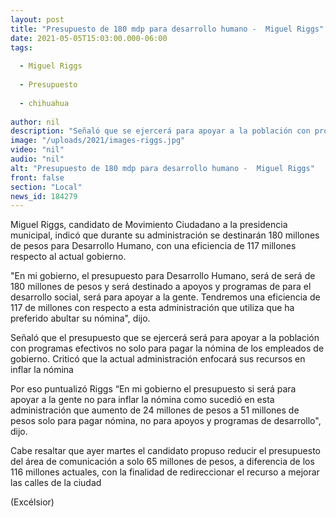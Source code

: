 ```yaml
---
layout: post
title: "Presupuesto de 180 mdp para desarrollo humano -  Miguel Riggs"
date: 2021-05-05T15:03:00.000-06:00
tags:
  
  - Miguel Riggs
  
  - Presupuesto
  
  - chihuahua
  
author: nil
description: "Señaló que se ejercerá para apoyar a la población con programas efectivos no sólo para pagar la nómina de los empleados de gobierno"
image: "/uploads/2021/images-riggs.jpg"
video: "nil"
audio: "nil"
alt: "Presupuesto de 180 mdp para desarrollo humano -  Miguel Riggs"
front: false
section: "Local"
news_id: 184279
---
```


Miguel Riggs, candidato de Movimiento Ciudadano a la presidencia municipal, indicó que durante su administración se destinarán 180 millones de pesos para Desarrollo Humano, con una eficiencia de 117 millones respecto al actual gobierno.

"En mi gobierno, el presupuesto para Desarrollo Humano, será de será de 180 millones de pesos y será destinado a apoyos y programas de para el desarrollo social, será para apoyar a la gente. Tendremos una eficiencia de 117 de millones con respecto a esta administración que utiliza que ha preferido abultar su nómina", dijo.

Señaló que el presupuesto que se ejercerá será para apoyar a la población con programas efectivos no solo para pagar la nómina de los empleados de gobierno. Criticó que la actual administración enfocará sus recursos en inflar la nómina

Por eso puntualizó Riggs “En mi gobierno el presupuesto si será para apoyar a la gente no para inflar la nómina como sucedió en esta administración que aumento de 24 millones de pesos a 51 millones de pesos solo para pagar nómina, no para apoyos y programas de desarrollo", dijo.

Cabe resaltar que ayer martes el candidato propuso reducir el presupuesto del área de comunicación a solo 65 millones de pesos, a diferencia de los 116 millones actuales, con la finalidad de redireccionar el recurso a mejorar las calles de la ciudad

(Excélsior)